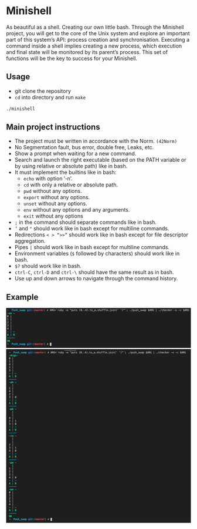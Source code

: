 # Minishell

As beautiful as a shell.
Creating our own little bash.
Through the Minishell project, you will get to the core of the Unix system and explore an important part of this system’s API: process creation and synchronisation. Executing a command inside a shell implies creating a new process, which execution and final state will be monitored by its parent’s process. This set of functions will be the key to success for your Minishell.

## Usage
- git clone the repository
- `cd` into directory and run `make`
```bash
./minishell
```
## Main project instructions
- The project must be written in accordance with the Norm. `(42Norm)`
- No Segmentation fault, bus error, double free, Leaks, etc.
- Show a prompt when waiting for a new command.
- Search and launch the right executable (based on the PATH  variable or by using relative or absolute path) like in bash.
- It must implement the builtins like in bash:
  - `echo` with option ’-n’.
  - `cd` with only a relative or absolute path.
  - `pwd` without any options.
  - `export` without any options.
  - `unset` without any options.
  - `env` without any options and any arguments.
  - `exit` without any options
-  `;` in the command should separate commands like in bash.
- `’` and `"` should work like in bash except for multiline commands.
- Redirections `< > “>>”` should work like in bash except for file descriptor aggregation.
- Pipes `|` should work like in bash except for multiline commands.
- Environment variables (`$` followed by characters) should work like in bash.
- `$?` should work like in bash.
- `ctrl-C`, `ctrl-D` and `ctrl-\` should have the same result as in bash.
- Use up and down arrows to navigate through the command history.

## Example
![alt text](https://github.com/Conanyedo/Push_swap/blob/master/Screen1.png?raw=true)
![alt text](https://github.com/Conanyedo/Push_swap/blob/master/Screen2.png?raw=true)
